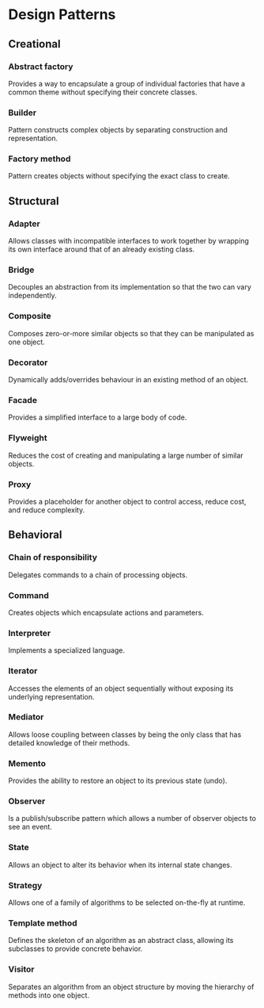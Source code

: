 # Design Patterns
## Creational
### Abstract factory
Provides a way to encapsulate a group of individual factories that have a common theme without specifying their concrete classes.

### Builder 
Pattern constructs complex objects by separating construction and representation.

### Factory method 
Pattern creates objects without specifying the exact class to create.

## Structural
### Adapter
Allows classes with incompatible interfaces to work together by wrapping its own interface around that of an already existing class.

### Bridge
Decouples an abstraction from its implementation so that the two can vary independently.

### Composite
Composes zero-or-more similar objects so that they can be manipulated as one object.

### Decorator
Dynamically adds/overrides behaviour in an existing method of an object.

### Facade
Provides a simplified interface to a large body of code.

### Flyweight
Reduces the cost of creating and manipulating a large number of similar objects.

### Proxy
Provides a placeholder for another object to control access, reduce cost, and reduce complexity.

## Behavioral
### Chain of responsibility 
Delegates commands to a chain of processing objects.

### Command
Creates objects which encapsulate actions and parameters.

### Interpreter 
Implements a specialized language.

### Iterator 
Accesses the elements of an object sequentially without exposing its underlying representation.

### Mediator 
Allows loose coupling between classes by being the only class that has detailed knowledge of their methods.

### Memento 
Provides the ability to restore an object to its previous state (undo).

### Observer 
Is a publish/subscribe pattern which allows a number of observer objects to see an event.

### State
Allows an object to alter its behavior when its internal state changes.

### Strategy 
Allows one of a family of algorithms to be selected on-the-fly at runtime.

### Template method
Defines the skeleton of an algorithm as an abstract class, allowing its subclasses to provide concrete behavior.

### Visitor
Separates an algorithm from an object structure by moving the hierarchy of methods into one object.

